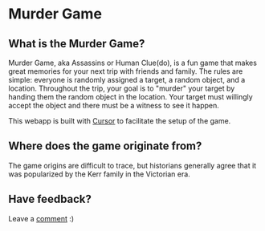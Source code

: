 # Murder Game

## What is the Murder Game?
Murder Game, aka Assassins or Human Clue(do), is a fun game that makes great memories for your next trip with friends and family. The rules are simple: everyone is randomly assigned a target, a random object, and a location. Throughout the trip, your goal is to "murder" your target by handing them the random object in the location. Your target must willingly accept the object and there must be a witness to see it happen.

This webapp is built with [Cursor](https://www.cursor.com/) to facilitate the setup of the game.

## Where does the game originate from?
The game origins are difficult to trace, but historians generally agree that it was popularized by the Kerr family in the Victorian era.

## Have feedback?
Leave a [comment](https://github.com/ryskwok/murder-game/issues/new) :)
